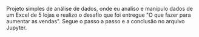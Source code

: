 Projeto simples de análise de dados, onde eu analiso e manipulo dados de um Excel de 5 lojas e realizo o desafio que foi entregue "O que fazer para aumentar as vendas". Segue o passo a passo e a conclusão no arquivo Jupyter.

